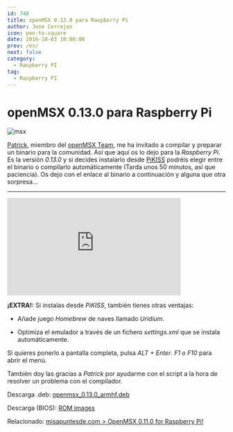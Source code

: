 ```yaml
---
id: 748
title: openMSX 0.13.0 para Raspberry Pi
author: Jose Cerrejon
icon: pen-to-square
date: 2016-10-03 10:00:00
prev: /es/
next: false
category:
  - Raspberry PI
tag:
  - Raspberry PI
---
```


# openMSX 0.13.0 para Raspberry Pi

![msx](/images/msx.png)

[Patrick](https://www.msx.org/wiki/Patrick_van_Arkel), miembro del [openMSX Team](https://www.msx.org/wiki/Team_openMSX), me ha invitado a compilar y preparar un binario para la comunidad. Así que aquí os lo dejo para la *Raspberry Pi*. Es la versión *0.13.0* y si decides instalarlo desde [PiKISS](https://github.com/jmcerrejon/PiKISS/blob/b04c1b058b66c68f7552d4f5a22fc63e381a19a1/scripts/emus/msx.sh) podréis elegir entre el binario o compilarlo automáticamente (Tarda unos 50 minutos, así que paciencia). Os dejo con el enlace al binario a continuación y alguna que otra sorpresa...

- - -
<iframe width="400" height="225" src="https://www.youtube.com/embed/g9xi5iobIHw?rel=0" frameborder="0" allowfullscreen></iframe>

**¡EXTRA!:** Si instalas desde *PiKISS*, también tienes otras ventajas:

* Añade juego *Homebrew* de naves llamado *Uridium*.

* Optimiza el emulador a través de un fichero *settings.xml* que se instala automáticamente.

Si quieres ponerlo a pantalla completa, pulsa *ALT + Enter*. *F1 o F10* para abrir el menú.

También doy las gracias a *Patrick* por ayudarme con el script a la hora de resolver un problema con el compilador.

Descarga .deb: [openmsx_0.13.0_armhf.deb](/res/openmsx_0.13.0_armhf.deb)

Descarga (BIOS): [ROM images](http://fms.komkon.org/fMSX/#Downloads)

Relacionado: [misapuntesde.com > OpenMSX 0.11.0 for Raspberry Pi!](/post.php?id=382)